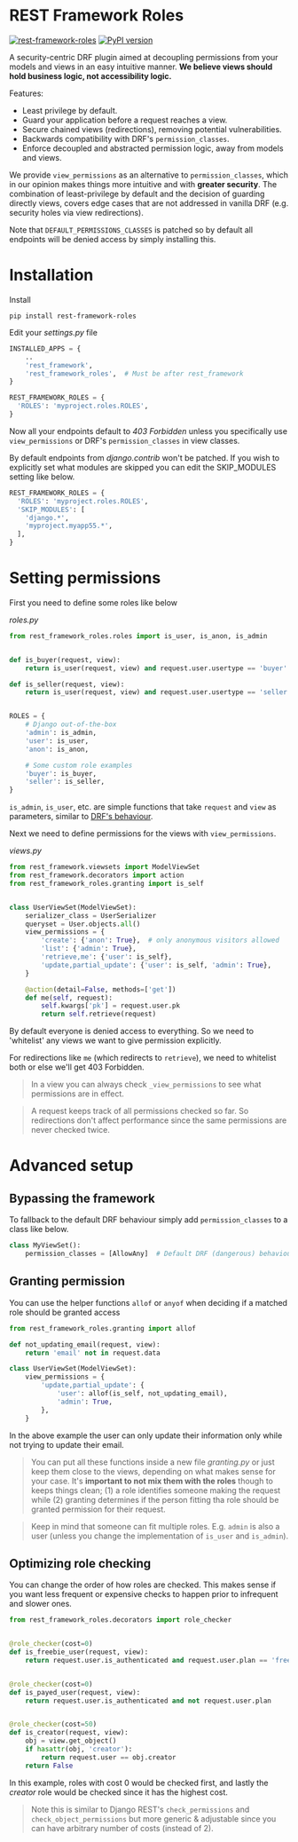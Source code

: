 REST Framework Roles
====================

[![rest-framework-roles](https://circleci.com/gh/Pithikos/rest-framework-roles.svg?style=svg)](https://circleci.com/gh/Pithikos/rest-framework-roles) [![PyPI version](https://badge.fury.io/py/rest-framework-roles.svg)](https://badge.fury.io/py/rest-framework-roles)

A security-centric DRF plugin aimed at decoupling permissions from your models and views in an easy intuitive manner. **We believe views should hold business logic, not accessibility logic.**

Features:

  - Least privilege by default.
  - Guard your application before a request reaches a view.
  - Secure chained views (redirections), removing potential vulnerabilities.
  - Backwards compatibility with DRF's `permission_classes`.
  - Enforce decoupled and abstracted permission logic, away from models and views.

We provide `view_permissions` as an alternative to `permission_classes`, which in our opinion makes things more intuitive and with **greater security**. The combination of least-privilege by default and the decision of guarding directly views, covers edge cases that are not addressed in vanilla DRF (e.g. security holes via view redirections).

Note that `DEFAULT_PERMISSIONS_CLASSES` is patched so by default all endpoints will be denied access by simply installing this.

Installation
============

Install

    pip install rest-framework-roles

Edit your *settings.py* file

```python
INSTALLED_APPS = {
    ..
    'rest_framework',
    'rest_framework_roles',  # Must be after rest_framework
}

REST_FRAMEWORK_ROLES = {
  'ROLES': 'myproject.roles.ROLES',
}
```

Now all your endpoints default to *403 Forbidden* unless you specifically use `view_permissions` or DRF's `permission_classes` in view classes.

By default endpoints from *django.contrib* won't be patched. If you wish to explicitly set what modules are skipped you can edit the SKIP_MODULES setting like below.

```python
REST_FRAMEWORK_ROLES = {
  'ROLES': 'myproject.roles.ROLES',
  'SKIP_MODULES': [
    'django.*',
    'myproject.myapp55.*',
  ],
}
```


Setting permissions
===================


First you need to define some roles like below

*roles.py*
```python
from rest_framework_roles.roles import is_user, is_anon, is_admin


def is_buyer(request, view):
    return is_user(request, view) and request.user.usertype == 'buyer'

def is_seller(request, view):
    return is_user(request, view) and request.user.usertype == 'seller'


ROLES = {
    # Django out-of-the-box
    'admin': is_admin,
    'user': is_user,
    'anon': is_anon,

    # Some custom role examples
    'buyer': is_buyer,
    'seller': is_seller,
}
```

`is_admin`, `is_user`, etc. are simple functions that take `request` and `view` as parameters, similar to [DRF's behaviour](https://www.django-rest-framework.org/api-guide/permissions/).


Next we need to define permissions for the views with `view_permissions`.

*views.py*
```python
from rest_framework.viewsets import ModelViewSet
from rest_framework.decorators import action
from rest_framework_roles.granting import is_self


class UserViewSet(ModelViewSet):
    serializer_class = UserSerializer
    queryset = User.objects.all()
    view_permissions = {
        'create': {'anon': True},  # only anonymous visitors allowed
        'list': {'admin': True}, 
        'retrieve,me': {'user': is_self},
        'update,partial_update': {'user': is_self, 'admin': True},
    }

    @action(detail=False, methods=['get'])
    def me(self, request):
        self.kwargs['pk'] = request.user.pk
        return self.retrieve(request)
```

By default everyone is denied access to everything. So we need to 'whitelist' any views
we want to give permission explicitly.

For redirections like `me` (which redirects to `retrieve`), we need to whitelist both or else we'll get 403 Forbidden.

> In a view you can always check `_view_permissions` to see what permissions are in effect.

> A request keeps track of all permissions checked so far. So  redirections don't affect performance since the same permissions are never checked twice.


Advanced setup
==============

Bypassing the framework
-----------------------
To fallback to the default DRF behaviour simply add `permission_classes` to a class like below.

```python
class MyViewSet():
    permission_classes = [AllowAny]  # Default DRF (dangerous) behaviour
```


Granting permission
-------------------

You can use the helper functions `allof` or `anyof` when deciding if a matched role should
be granted access

```python
from rest_framework_roles.granting import allof

def not_updating_email(request, view):
    return 'email' not in request.data

class UserViewSet(ModelViewSet):
    view_permissions = {
        'update,partial_update': {
            'user': allof(is_self, not_updating_email),
            'admin': True,
        },
    }
```

In the above example the user can only update their information only while not trying to update their email.

> You can put all these functions inside a new file *granting.py* or just keep them close to the views, depending on what makes sense for your case. It's **important to not mix them with the roles** though to keeps things clean; (1) a role identifies someone making the request while (2) granting determines if the person fitting tha role should be granted permission for their request. 

> Keep in mind that someone can fit multiple roles. E.g. `admin` is also a user (unless you change the implementation of `is_user` and `is_admin`).


Optimizing role checking
------------------------

You can change the order of how roles are checked. This makes sense if you want
less frequent or expensive checks to happen prior to infrequent and slower ones.


```python
from rest_framework_roles.decorators import role_checker


@role_checker(cost=0)
def is_freebie_user(request, view):
    return request.user.is_authenticated and request.user.plan == 'freebie'


@role_checker(cost=0)
def is_payed_user(request, view):
    return request.user.is_authenticated and not request.user.plan


@role_checker(cost=50)
def is_creator(request, view):
    obj = view.get_object()
    if hasattr(obj, 'creator'):
        return request.user == obj.creator
    return False
```

In this example, roles with cost 0 would be checked first, and lastly the *creator* role would be checked since it has the highest cost.

> Note this is similar to Django REST's `check_permissions` and `check_object_permissions` but more generic & adjustable since you can have arbitrary number of costs (instead of 2).
